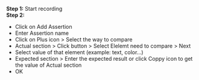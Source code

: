 **Step 1:** Start recording <br>
**Step 2:** <br>
- Click on Add Assertion <br>
- Enter Assertion name <br>
- Click on Plus icon > Select the way to compare <br>
- Actual section > Click button > Select Elelemt need to compare > Next <br>
- Select value of that element (example: text, color...) <br>
- Expected section > Enter the expected result or click Coppy icon to get the value of Actual section <br>
- OK <br> 
